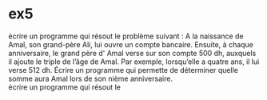 # ex5
écrire un programme qui résout le problème suivant : 
A la naissance de Amal, son grand-père Ali, lui ouvre un compte bancaire. 
Ensuite, à chaque anniversaire, le grand père d' Amal verse sur son compte 500 dh, auxquels il ajoute le triple de l’âge de Amal. 
Par exemple, lorsqu’elle a quatre ans, il lui verse 512 dh. 
Écrire un programme qui permette de déterminer quelle somme aura Amal lors de son nième anniversaire.                                                                                                                                                       
écrire un programme qui résout le 
